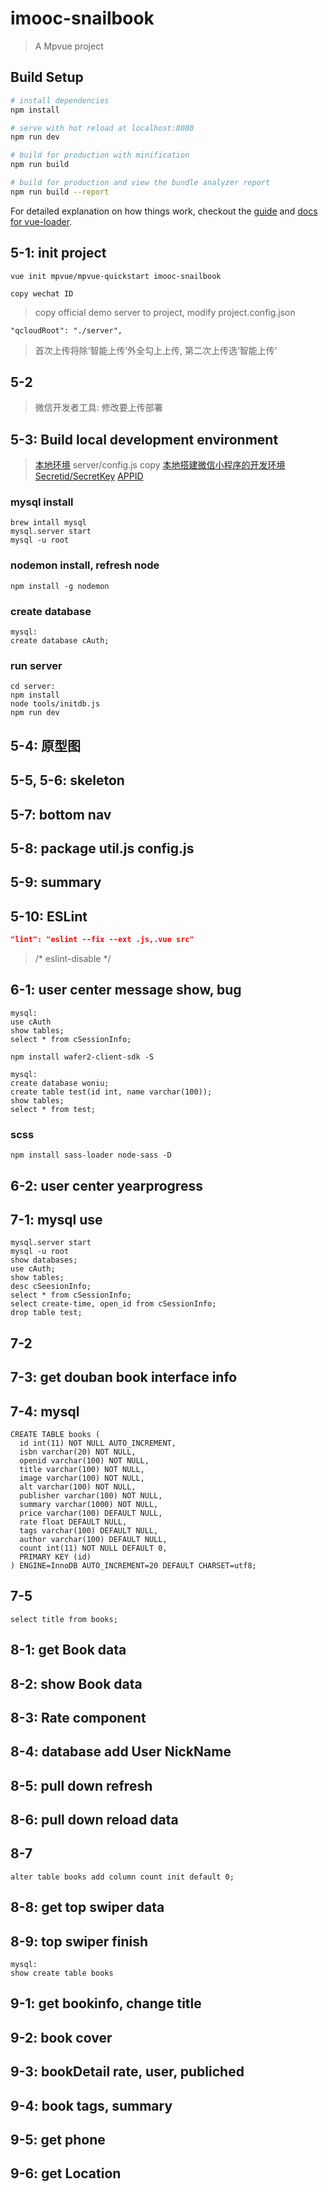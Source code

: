 # imooc-snailbook

> A Mpvue project

## Build Setup

``` bash
# install dependencies
npm install

# serve with hot reload at localhost:8080
npm run dev

# build for production with minification
npm run build

# build for production and view the bundle analyzer report
npm run build --report
```

For detailed explanation on how things work, checkout the [guide](http://vuejs-templates.github.io/webpack/) and [docs for vue-loader](http://vuejs.github.io/vue-loader).

## 5-1: init project

```node
vue init mpvue/mpvue-quickstart imooc-snailbook

copy wechat ID
```

> copy official demo server to project, modify project.config.json

```node
"qcloudRoot": "./server",
```

> 首次上传将除‘智能上传’外全勾上上传, 第二次上传选‘智能上传’

## 5-2

> 微信开发者工具: 修改要上传部署

## 5-3: Build local development environment

> [本地环境](https://cloud.tencent.com/document/product/619/11442) server/config.js copy [本地搭建微信小程序的开发环境](https://cloud.tencent.com/developer/ask/25171) [Secretid/SecretKey](https://console.cloud.tencent.com/capi) [APPID](https://console.cloud.tencent.com/developer)

### mysql install

```node
brew intall mysql
mysql.server start
mysql -u root
```

### nodemon install, refresh node

```node
npm install -g nodemon
```

### create database

```node
mysql:
create database cAuth;
```

### run server

```node
cd server:
npm install
node tools/initdb.js
npm run dev
```

## 5-4: 原型图

## 5-5, 5-6: skeleton

## 5-7: bottom nav

## 5-8: package util.js config.js

## 5-9: summary

## 5-10: ESLint

```json
"lint": "eslint --fix --ext .js,.vue src"
```

> /* eslint-disable */

## 6-1: user center message show, bug

```node
mysql:
use cAuth
show tables;
select * from cSessionInfo;
```

```node
npm install wafer2-client-sdk -S
```

```node
mysql:
create database woniu;
create table test(id int, name varchar(100));
show tables;
select * from test;
```

### scss

```node
npm install sass-loader node-sass -D
```

## 6-2: user center yearprogress

## 7-1: mysql use

```node
mysql.server start
mysql -u root
show databases;
use cAuth;
show tables;
desc cSeesionInfo;
select * from cSessionInfo;
select create-time, open_id from cSessionInfo;
drop table test;
```

## 7-2

## 7-3: get douban book interface info

## 7-4: mysql

```node
CREATE TABLE books (
  id int(11) NOT NULL AUTO_INCREMENT,
  isbn varchar(20) NOT NULL,
  openid varchar(100) NOT NULL,
  title varchar(100) NOT NULL,
  image varchar(100) NOT NULL,
  alt varchar(100) NOT NULL,
  publisher varchar(100) NOT NULL,
  summary varchar(1000) NOT NULL,
  price varchar(100) DEFAULT NULL,
  rate float DEFAULT NULL,
  tags varchar(100) DEFAULT NULL,
  author varchar(100) DEFAULT NULL,
  count int(11) NOT NULL DEFAULT 0,
  PRIMARY KEY (id)
) ENGINE=InnoDB AUTO_INCREMENT=20 DEFAULT CHARSET=utf8;
```

## 7-5

```node
select title from books;
```

## 8-1: get Book data

## 8-2: show Book data

## 8-3: Rate component

## 8-4: database add User NickName

## 8-5: pull down refresh

## 8-6: pull down reload data

## 8-7

```node
alter table books add column count init default 0;
```

## 8-8: get top swiper data

## 8-9: top swiper finish

```node
mysql:
show create table books
```

## 9-1: get bookinfo, change title

## 9-2: book cover

## 9-3: bookDetail rate, user, publiched

## 9-4: book tags, summary

## 9-5: get phone

## 9-6: get Location